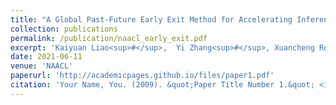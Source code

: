 ```yaml
---
title: "A Global Past-Future Early Exit Method for Accelerating Inference of Pre-trained Language Models"
collection: publications
permalink: /publication/naacl_early_exit.pdf
excerpt: 'Kaiyuan Liao<sup>#</sup>,  Yi Zhang<sup>#</sup>, Xuancheng Ren, Qi Su, Xu Sun, Bin He.'
date: 2021-06-11
venue: 'NAACL'
paperurl: 'http://academicpages.github.io/files/paper1.pdf'
citation: 'Your Name, You. (2009). &quot;Paper Title Number 1.&quot; <i>Journal 1</i>. 1(1).'
---
```

